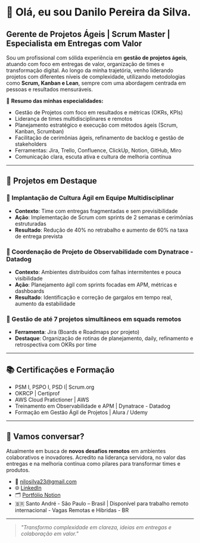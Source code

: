 # 👋 Olá, eu sou Danilo Pereira da Silva.  
## Gerente de Projetos Ágeis | Scrum Master | Especialista em Entregas com Valor

Sou um profissional com sólida experiência em **gestão de projetos ágeis**, atuando com foco em entregas de valor, organização de times e transformação digital. 
Ao longo da minha trajetória, venho liderando projetos com diferentes níveis de complexidade, utilizando metodologias como **Scrum, Kanban e Lean**, sempre com uma abordagem centrada em pessoas e resultados mensuráveis.

🎯 **Resumo das minhas especialidades:**

- Gestão de Projetos com foco em resultados e métricas (OKRs, KPIs)
- Liderança de times multidisciplinares e remotos
- Planejamento estratégico e execução com métodos ágeis (Scrum, Kanban, Scrumban)
- Facilitação de cerimônias ágeis, refinamento de backlog e gestão de stakeholders
- Ferramentas: Jira, Trello, Confluence, ClickUp, Notion, GitHub, Miro
- Comunicação clara, escuta ativa e cultura de melhoria contínua

---

## 🚀 Projetos em Destaque

### 📌 Implantação de Cultura Ágil em Equipe Multidisciplinar
- **Contexto**: Time com entregas fragmentadas e sem previsibilidade
- **Ação**: Implementação de Scrum com sprints de 2 semanas e cerimônias estruturadas
- **Resultado**: Redução de 40% no retrabalho e aumento de 60% na taxa de entrega prevista

### 📌 Coordenação de Projeto de Observabilidade com Dynatrace - Datadog
- **Contexto**: Ambientes distribuídos com falhas intermitentes e pouca visibilidade
- **Ação**: Planejamento ágil com sprints focadas em APM, métricas e dashboards
- **Resultado**: Identificação e correção de gargalos em tempo real, aumento da estabilidade

### 📌 Gestão de até 7 projetos simultâneos em squads remotos
- **Ferramenta**: Jira (Boards e Roadmaps por projeto)
- **Destaque**: Organização de rotinas de planejamento, daily, refinamento e retrospectiva com OKRs por time

---

## 📚 Certificações e Formação

- PSM I, PSPO I, PSD I| Scrum.org
- OKRCP | Certiprof
- AWS Cloud Pratictioner | AWS
- Treinamento em Observabilidade e APM | Dynatrace - Datadog
- Formação em Gestão Ágil de Projetos | Alura / Udemy

---

## 🤝 Vamos conversar?

Atualmente em busca de **novos desafios remotos** em ambientes colaborativos e inovadores. Acredito na liderança servidora, no valor das entregas e na melhoria contínua como pilares para transformar times e produtos.

- 📧 nilosilva23@gmail.com  
- 🌐 [LinkedIn](https://www.linkedin.com/in/danilo-p-194b5428/)  
- 🗂️ [Portfólio Notion](https://link-do-portfolio-no-notion.com) 
- 🇧🇷  Santo André - São Paulo – Brasil | Disponível para trabalho remoto internacional - Vagas Remotas e Hibridas - BR 

---

> *"Transformo complexidade em clareza, ideias em entregas e colaboração em valor."*

